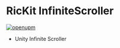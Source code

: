 # RicKit InfiniteScroller
[![openupm](https://img.shields.io/npm/v/com.rickit.infinitescroller?label=openupm&registry_uri=https://package.openupm.com)](https://openupm.com/packages/com.rickit.infinitescroller/)
- Unity Infinite Scroller
